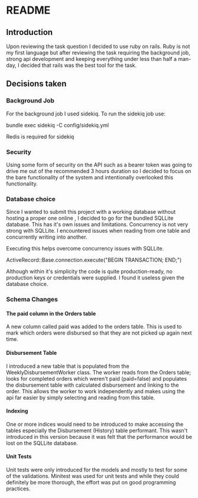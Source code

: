 # README

## Introduction

Upon reviewing the task question I decided to use ruby on rails. Ruby is not my first 
language but after reviewing the task requiring the background job, strong api development
and keeping everything under less than half a man-day, I decided that rails was the best
tool for the task.

## Decisions taken

### Background Job

For the background job I used sidekiq. To run the sidekiq job use:

bundle exec sidekiq -C config/sidekiq.yml

Redis is required for sidekiq

### Security

Using some form of security on the API such as a bearer token was going to drive me out 
of the recommended 3 hours duration so I decided to focus on the bare functionality of 
the system and intentionally overlooked this functionality.

### Database choice

Since I wanted to submit this project with a working database without hosting a proper one 
online , I decided to go for the bundled SQLLite database. This has it's own issues
and limitations. Concurrency is not very strong with SQLLite. I encountered issues when reading
from one table and concurrently writing into another. 

Executing this helps overcome concurrency issues with SQLLite.

ActiveRecord::Base.connection.execute("BEGIN TRANSACTION; END;")

Although within it's simplicity the code is quite production-ready, no production keys or credentials
were supplied. I found it useless given the database choice.

### Schema Changes

#### The paid column in the Orders table

A new column called paid was added to the orders table. This is used to mark which 
orders were disbursed so that they are not picked up again next time.

#### Disbursement Table

I introduced a new table that is populated from the WeeklyDisbursementWorker class. 
The worker reads from the Orders table; looks for completed orders which weren't paid 
(paid=false) and populates the disbursement table with calculated disbursement and 
linking to the order. This allows the worker to work independently and makes using the
api far easier by simply selecting and reading from this table. 

#### Indexing

One or more indices would need to be introduced to make accessing the tables especially 
the Disbursement (History) table performant. This wasn't introduced in this version 
because it was felt that the performance would be lost on the SQLLite database.  

#### Unit Tests

Unit tests were only introduced for the models and mostly to test for some of the 
validations. Minitest was used for unit tests and while they could definitely be more 
thorough, the effort was put on good programming practices.